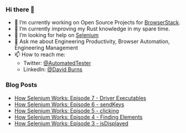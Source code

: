 ### Hi there 👋

- 🔭 I’m currently working on Open Source Projects for [BrowserStack](https://www.browserstack.com).
- 🌱 I’m currently improving my Rust knowledge in my spare time.
- 🤔 I’m looking for help on [Selenium](https://github.com/SeleniumHQ/selenium)
- 💬 Ask me about Engineering Productivity, Browser Automation, Engineering Management
- 📫 How to reach me:
  -  Twitter: [@AutomatedTester](https://twitter.com/automatedTester)
  -  LinkedIn: [@David Burns](https://www.linkedin.com/in/theautomatedtester/)

### Blog Posts
<!-- blog starts -->
* [How Selenium Works: Episode 7 - Driver Executables](https://www.theautomatedtester.co.uk/blog/2020/how-selenium-works-7-driver-executables/)
* [How Selenium Works: Episode 6 - sendKeys](https://www.theautomatedtester.co.uk/blog/2020/how-selenium-works-6-typing/)
* [How Selenium Works: Episode 5 - clicking](https://www.theautomatedtester.co.uk/blog/2020/how-selenium-works-5-clicking/)
* [How Selenium Works: Episode 4 - Finding Elements](https://www.theautomatedtester.co.uk/blog/2020/how-selenium-works-4-finding-elements/)
* [How Selenium Works: Episode 3 - isDisplayed](https://www.theautomatedtester.co.uk/blog/2020/how-selenium-works-3-isdiplayed/)
<!-- blog ends -->

